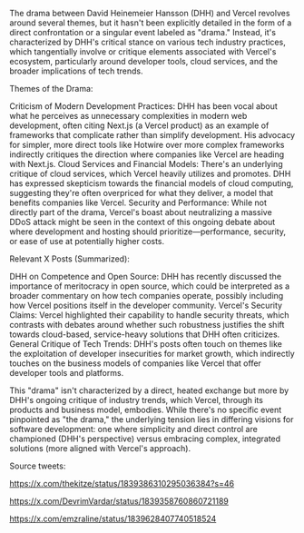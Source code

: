 The drama between David Heinemeier Hansson (DHH) and Vercel revolves around several themes, but it hasn't been explicitly detailed in the form of a direct confrontation or a singular event labeled as "drama." Instead, it's characterized by DHH's critical stance on various tech industry practices, which tangentially involve or critique elements associated with Vercel's ecosystem, particularly around developer tools, cloud services, and the broader implications of tech trends.

Themes of the Drama:

Criticism of Modern Development Practices: DHH has been vocal about what he perceives as unnecessary complexities in modern web development, often citing Next.js (a Vercel product) as an example of frameworks that complicate rather than simplify development. His advocacy for simpler, more direct tools like Hotwire over more complex frameworks indirectly critiques the direction where companies like Vercel are heading with Next.js.
Cloud Services and Financial Models: There's an underlying critique of cloud services, which Vercel heavily utilizes and promotes. DHH has expressed skepticism towards the financial models of cloud computing, suggesting they're often overpriced for what they deliver, a model that benefits companies like Vercel.
Security and Performance: While not directly part of the drama, Vercel's boast about neutralizing a massive DDoS attack might be seen in the context of this ongoing debate about where development and hosting should prioritize—performance, security, or ease of use at potentially higher costs.

Relevant X Posts (Summarized):

DHH on Competence and Open Source: DHH has recently discussed the importance of meritocracy in open source, which could be interpreted as a broader commentary on how tech companies operate, possibly including how Vercel positions itself in the developer community.
Vercel's Security Claims: Vercel highlighted their capability to handle security threats, which contrasts with debates around whether such robustness justifies the shift towards cloud-based, service-heavy solutions that DHH often criticizes.
General Critique of Tech Trends: DHH's posts often touch on themes like the exploitation of developer insecurities for market growth, which indirectly touches on the business models of companies like Vercel that offer developer tools and platforms.

This "drama" isn't characterized by a direct, heated exchange but more by DHH's ongoing critique of industry trends, which Vercel, through its products and business model, embodies. While there's no specific event pinpointed as "the drama," the underlying tension lies in differing visions for software development: one where simplicity and direct control are championed (DHH's perspective) versus embracing complex, integrated solutions (more aligned with Vercel's approach).

Source tweets:

https://x.com/thekitze/status/1839386310295036384?s=46

https://x.com/DevrimVardar/status/1839358760860721189

https://x.com/emzraline/status/1839628407740518524